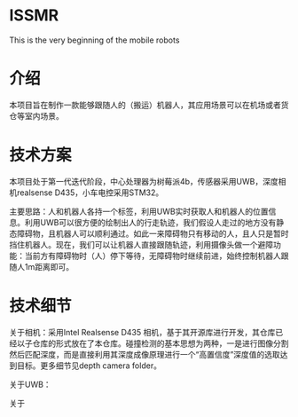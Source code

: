 # ISSMR
This is the very beginning of the mobile robots

# 介绍
本项目旨在制作一款能够跟随人的（搬运）机器人，其应用场景可以在机场或者货仓等室内场景。

# 技术方案
本项目处于第一代迭代阶段，中心处理器为树莓派4b，传感器采用UWB，深度相机realsense D435，小车电控采用STM32。

主要思路：人和机器人各持一个标签，利用UWB实时获取人和机器人的位置信息。利用UWB可以很方便的绘制出人的行走轨迹，我们假设人走过的地方没有静态障碍物，且机器人可以顺利通过。如此一来障碍物只有移动的人，且人只是暂时挡住机器人。现在，我们可以让机器人直接跟随轨迹，利用摄像头做一个避障功能：当前方有障碍物时（人）停下等待，无障碍物时继续前进，始终控制机器人跟随人1m距离即可。

# 技术细节

关于相机：采用Intel Realsense D435 相机，基于其开源库进行开发，其仓库已经以子仓库的形式放在了本仓库。碰撞检测的基本思想为两种，一是进行图像分割然后匹配深度，而是直接利用其深度成像原理进行一个“高置信度”深度值的选取达到目标。更多细节见depth camera folder。

关于UWB：

关于
